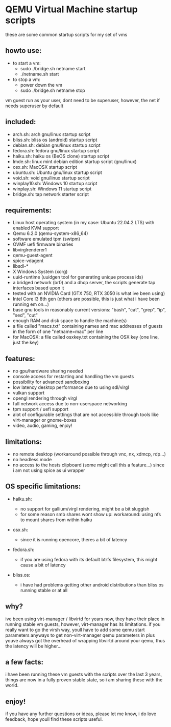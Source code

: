 # QEMU Virtual Machine startup scripts

these are some common startup scripts for my set of vms

## howto use:
- to start a vm:
    - sudo ./bridge.sh netname start
    - ./netname.sh start
- to stop a vm:
    - power down the vm
    - sudo ./bridge.sh netname stop

vm guest run as your user, dont need to be superuser, however, the net if needs superuser by default

## included:

- arch.sh: arch gnu/linux startup script
- bliss.sh: bliss os (android) startup script
- debian.sh: debian gnu/linux startup script
- fedora.sh: fedora gnu/linux startup script
- haiku.sh: haiku os (BeOS clone) startup script
- lmde.sh: linux mint debian edition startup script (gnu/linux)
- osx.sh: MacOSX startup script
- ubuntu.sh: Ubuntu gnu/linux startup script
- void.sh: void gnu/linux startup script
- winplay10.sh: Windows 10 startup script
- winplay.sh: Windows 11 startup script
- bridge.sh: tap network starter script

## requirements:

- Linux host operating system (in my case: Ubuntu 22.04.2 LTS) with enabled KVM support
- Qemu 6.2.0 (qemu-system-x86_64)
- software emulated tpm (swtpm)
- OVMF uefi firmware binaries
- libvirglrenderer1
- qemu-guest-agent
- spice-vdagent
- libsdl-*
- X Windows System (xorg)
- uuid-runtime (uuidgen tool for generating unique process ids)
- a bridged network (br0) and a dhcp server, the scripts generate tap interfaces based upon it
- tested with an NVIDIA Card (GTX 750, RTX 3050 is what ive been using)
- Intel Core I3 8th gen (others are possible, this is just what i have been running em on...)
- base gnu tools in reasonably current versions: "bash", "cat", "grep", "ip", "sed", "cut"
- enough RAM and disk space to handle the machine(s)
- a file called "macs.txt" containing names and mac addresses of guests in the form of one "netname=mac" per line
- for MacOSX: a file called osxkey.txt containing the OSX key (one line, just the key)

## features:

- no gpu/hardware sharing needed
- console access for restarting and handling the vm guests
- possibility for advanced sandboxing
- low latency desktop performance due to using sdl/virgl
- vulkan support
- opengl rendering through virgl
- full network access due to non-userspace networking
- tpm support / uefi support
- alot of configurable settings that are not accessible through tools like virt-manager or gnome-boxes
- video, audio, gaming, enjoy!

## limitations:

- no remote desktop (workaround possible through vnc, nx, xdmcp, rdp...)
- no headless mode
- no access to the hosts clipboard (some might call this a feature...) since i am not using spice as ui wrapper

## OS specific limitations:

- haiku.sh:
    - no support for gallium/virgl rendering, might be a bit sluggish
    - for some reason smb shares wont show up:
        workaround: using nfs to mount shares from within haiku

- osx.sh:
    - since it is running opencore, theres a bit of latency

- fedora.sh:
    - if you are using fedora with its default btrfs filesystem, this might cause a bit of latency

- bliss.os:
    - i have had problems getting other android distributions than bliss os running stable or at all

## why?

ive been using virt-manager / libvirtd for years now, they have their place in running stable vm guests,
however, virt-manager has its limitations. if you really want to go the virsh way, youll have to 
add some qemu start parameters anyways to get non-virt-manager qemu parameters in plus youve always
got the overhead of wrapping libvirtd around your qemu, thus the latency will be higher...

## a few facts:

i have been running these vm guests with the scripts over the last 3 years, things are now in a fully
proven stable state, so i am sharing these with the world.

## enjoy!

if you have any further questions or ideas, please let me know, i do love feedback, hope youll find
these scripts useful.
